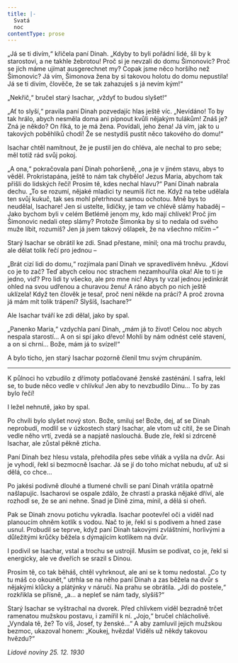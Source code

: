 ```yaml
---
title: |-
  Svatá
  noc
contentType: prose
---
```


„Já se ti divím,“ křičela paní Dinah. „Kdyby to byli pořádní lidé, šli by k starostovi, a ne takhle žebrotou! Proč si je nevzali do domu Šimonovic? Proč se jich máme ujímat ausgerechnet my? Copak jsme něco horšího než Šimonovic? Já vím, Šimonova žena by si takovou holotu do domu nepustila! Já se ti divím, člověče, že se tak zahazuješ s já nevím kým!“

„Nekřič,“ bručel starý Isachar, „vždyť to budou slyšet!“

„Ať to slyší,“ pravila paní Dinah pozvedajíc hlas ještě víc. „Nevídáno! To by tak hrálo, abych nesměla doma ani pípnout kvůli nějakým tulákům! Znáš je? Zná je někdo? On říká, to je má žena. Povídali, jeho žena! Já vím, jak to u takových poběhlíků chodí! Že se nestydíš pustit něco takového do domu!“

Isachar chtěl namítnout, že je pustil jen do chléva, ale nechal to pro sebe; měl totiž rád svůj pokoj.

„A ona,“ pokračovala paní Dinah pohoršeně, „ona je v jiném stavu, abys to věděl. Prokristapána, ještě to nám tak chybělo! Jezus Maria, abychom tak přišli do lidských řečí! Prosím tě, kdes nechal hlavu?“ Paní Dinah nabrala dechu. „To se rozumí, nějaké mladici ty neumíš říct ne. Když na tebe udělala ten svůj kukuč, tak ses mohl přetrhnout samou ochotou. Mně bys to neudělal, Isachare! Jen si ustelte, lidičky, je tam ve chlévě slámy habaděj – Jako bychom byli v celém Betlémě jenom my, kdo mají chlívek! Proč jim Šimonovic nedali otep slámy? Protože Šimonka by si to nedala od svého muže líbit, rozumíš? Jen já jsem takový ošlapek, že na všechno mlčím –“

Starý Isachar se obrátil ke zdi. Snad přestane, mínil; ona má trochu pravdu, ale dělat tolik řečí pro jednou –

„Brát cizí lidi do domu,“ rozjímala paní Dinah ve spravedlivém hněvu. „Kdoví co je to zač? Teď abych celou noc strachem nezamhouřila oka! Ale to ti je jedno, viď? Pro lidi ty všecko, ale pro mne nic! Abys ty vzal jednou jedinkrát ohled na svou udřenou a churavou ženu! A ráno abych po nich ještě uklízela! Když ten člověk je tesař, proč není někde na práci? A proč zrovna já mám mít tolik trápení? Slyšíš, Isachare?“

Ale Isachar tváří ke zdi dělal, jako by spal.

„Panenko Maria,“ vzdychla paní Dinah, „mám já to život! Celou noc abych nespala starostí… A on si spí jako dřevo! Mohli by nám odnést celé stavení, a on si chrní… Bože, mám já to svízel!“

A bylo ticho, jen starý Isachar pozorně členil tmu svým chrupáním.

* * *

K půlnoci ho vzbudilo z dřímoty potlačované ženské zasténání. I safra, lekl se, to bude něco vedle v chlívku! Jen aby to nevzbudilo Dinu… To by zas bylo řečí!

I ležel nehnutě, jako by spal.

Po chvíli bylo slyšet nový ston. Bože, smiluj se! Bože, dej, ať se Dinah neprobudí, modlil se v úzkostech starý Isachar, ale vtom už cítil, že se Dinah vedle něho vrtí, zvedá se a napjatě naslouchá. Bude zle, řekl si zdrceně Isachar, ale zůstal pěkně zticha.

Paní Dinah bez hlesu vstala, přehodila přes sebe vlňák a vyšla na dvůr. Asi je vyhodí, řekl si bezmocně Isachar. Já se jí do toho míchat nebudu, ať už si dělá, co chce…

Po jakési podivně dlouhé a tlumené chvíli se paní Dinah vrátila opatrně našlapujíc. Isacharovi se ospale zdálo, že chrastí a praská nějaké dříví, ale rozhodl se, že se ani nehne. Snad je Dině zima, mínil, a dělá si oheň.

Pak se Dinah znovu potichu vykradla. Isachar pootevřel oči a viděl nad planoucím ohněm kotlík s vodou. Nač to je, řekl si s podivem a hned zase usnul. Probudil se teprve, když paní Dinah takovými zvláštními, horlivými a důležitými krůčky běžela s dýmajícím kotlíkem na dvůr.

I podivil se Isachar, vstal a trochu se ustrojil. Musím se podívat, co je, řekl si energicky, ale ve dveřích se srazil s Dinou.

Prosím tě, co tak běháš, chtěl vyhrknout, ale ani se k tomu nedostal. „Co ty tu máš co okounět,“ utrhla se na něho paní Dinah a zas běžela na dvůr s nějakými klůcky a plátýnky v náručí. Na prahu se obrátila. „Jdi do postele,“ rozkřikla se přísně, „a… a nepleť se nám tady, slyšíš?“

Starý Isachar se vyštrachal na dvorek. Před chlívkem viděl bezradně trčet ramenatou mužskou postavu, i zamířil k ní. „Jojo,“ bručel chlácholivě. „Vyndala tě, že? To víš, Josef, ty ženské…“ A aby zamluvil jejich mužskou bezmoc, ukazoval honem: „Koukej, hvězda! Viděls už někdy takovou hvězdu?“

_Lidové noviny 25. 12. 1930_
